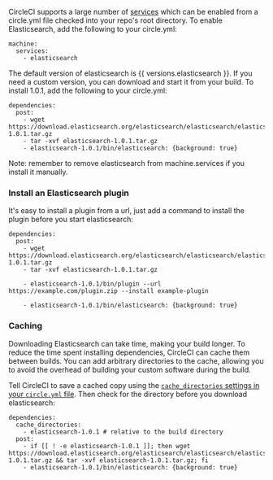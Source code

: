   CircleCI supports a large number of
  [services](/docs/environment#databases) which can be enabled from a circle.yml file checked into your repo's root directory. To enable Elasticsearch, add the following to your circle.yml:

```
machine:
  services:
    - elasticsearch
```

  The default version of elasticsearch is
    {{ versions.elasticsearch }}.
  If you need a custom version, you can download and start it from your build. To install 1.0.1, add the following to your circle.yml:

```
dependencies:
  post:
    - wget https://download.elasticsearch.org/elasticsearch/elasticsearch/elasticsearch-1.0.1.tar.gz
    - tar -xvf elasticsearch-1.0.1.tar.gz
    - elasticsearch-1.0.1/bin/elasticsearch: {background: true}
```

  <span class='label label-info'>Note:</span>
  remember to remove elasticsearch from machine.services if you install it manually.

### Install an Elasticsearch plugin

It's easy to install a plugin from a url, just add a command to install the plugin before you start elasticsearch:

```
dependencies:
  post:
    - wget https://download.elasticsearch.org/elasticsearch/elasticsearch/elasticsearch-1.0.1.tar.gz
    - tar -xvf elasticsearch-1.0.1.tar.gz

    - elasticsearch-1.0.1/bin/plugin --url https://example.com/plugin.zip --install example-plugin

    - elasticsearch-1.0.1/bin/elasticsearch: {background: true}

```

### Caching

  Downloading Elasticsearch can take time, making your build longer.
  To reduce the time spent installing dependencies, CircleCI can cache them between builds.
  You can add arbitrary directories to the cache, allowing you to avoid the overhead of building your custom software during the build.

  Tell CircleCI to save a cached copy using the
    [`cache_directories`
    settings in your
    `circle.yml`
    file](/docs/configuration#cache-directories).
  Then check for the directory before you download elasticsearch:

```
dependencies:
  cache_directories:
    - elasticsearch-1.0.1 # relative to the build directory
  post:
    - if [[ ! -e elasticsearch-1.0.1 ]]; then wget https://download.elasticsearch.org/elasticsearch/elasticsearch/elasticsearch-1.0.1.tar.gz && tar -xvf elasticsearch-1.0.1.tar.gz; fi
    - elasticsearch-1.0.1/bin/elasticsearch: {background: true}
```